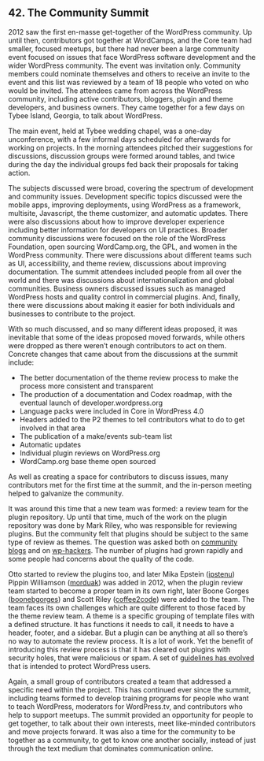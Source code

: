 
## 42. The Community Summit

2012 saw the first en-masse get-together of the WordPress community. Up until then, contributors got together at WordCamps, and the Core team had smaller, focused meetups, but there had never been a large community event focused on issues that face WordPress software development and the wider WordPress community. The event was invitation only. Community members could nominate themselves and others to receive an invite to the event and this list was reviewed by a team of 18 people who voted on who would be invited. The attendees came from across the WordPress community, including active contributors, bloggers, plugin and theme developers, and business owners. They came together for a few days on Tybee Island, Georgia, to talk about WordPress.

The main event, held at Tybee wedding chapel, was a one-day unconference, with a few informal days scheduled for afterwards for working on projects. In the morning attendees pitched their suggestions for discussions, discussion groups were formed around tables, and twice during the day the individual groups fed back their proposals for taking action. 

The subjects discussed were broad, covering the spectrum of development and community issues. Development specific topics discussed were the mobile apps, improving deployments, using WordPress as a framework, multisite, Javascript, the theme customizer, and automatic updates. There were also discussions about how to improve developer experience including better information for developers on UI practices. Broader community discussions were focused on the role of the WordPress Foundation, open sourcing WordCamp.org, the GPL, and women in the WordPress community. There were discussions about different teams such as UI, accessibility, and theme review, discussions about improving documentation. The summit attendees included people from all over the world and there was discussions about internationalization and global communities. Business owners discussed issues such as managed WordPress hosts and quality control in commercial plugins. And, finally, there were discussions about making it easier for both individuals and businesses to contribute to the project.

With so much discussed, and so many different ideas proposed, it was inevitable that some of the ideas proposed moved forwards, while others were dropped as there weren’t enough contributors to act on them. Concrete changes that came about from the discussions at the summit include:

- The better documentation of the theme review process to make the process more consistent and transparent
- The production of a documentation and Codex roadmap, with the eventual launch of developer.wordpress.org
- Language packs were included in Core in WordPress 4.0
- Headers added to the P2 themes to tell contributors what to do to get involved in that area
- The publication of a make/events sub-team list
- Automatic updates 
- Individual plugin reviews on WordPress.org
- WordCamp.org base theme open sourced

As well as creating a space for contributors to discuss issues, many contributors met for the first time at the summit, and the in-person meeting helped to galvanize the community. 

It was around this time that a new team was formed: a review team for the plugin repository. Up until that time, much of the work on the plugin repository was done by Mark Riley, who was responsible for reviewing plugins. But the community felt that plugins should be subject to the same type of review as themes. The question was asked both on [community blogs](http://wptavern.com/is-a-plugin-validation-team-a-pipe-dream) and on [wp-hackers](http://lists.wordpress.org/pipermail/wp-hackers/2010-August/034146.html). The number of plugins had grown rapidly and some people had concerns about the quality of the code.	

Otto started to review the plugins too, and later Mika Epstein ([ipstenu](https://profiles.wordpress.org/ipstenu)) Pippin Williamson ([morduak](https://profiles.wordpress.org/mordauk)) was added in 2012, when the plugin review team started to become a proper team in its own right, later Boone Gorges ([boonebgorges](https://profiles.wordpress.org/boonebgorge)) and Scott Riley ([coffee2code](http://profiles.wordpress.org/coffee2code)) were added to the team. The team faces its own challenges which are quite different to those faced by the theme review team. A theme is a specific grouping of template files with a defined structure. It has functions it needs to call, it needs to have a header, footer, and a sidebar. But a plugin can be anything at all so there’s no way to automate the review process. It is a lot of work. Yet the benefit of introducing this review process is that it has cleared out plugins with security holes, that were malicious or spam. A set of [guidelines has evolved](https://wordpress.org/plugins/about/guidelines/) that is intended to protect WordPress users. 

Again, a small group of contributors created a team that addressed a specific need within the project. This has continued ever since the summit, including teams formed to develop training programs for people who want to teach WordPress, moderators for WordPress.tv, and contributors who help to support meetups. The summit provided an opportunity for people to get together, to talk about their own interests, meet like-minded contributors and move projects forward. It was also a time for the community to be together as a community, to get to know one another socially, instead of just through the text medium that dominates communication online. 

